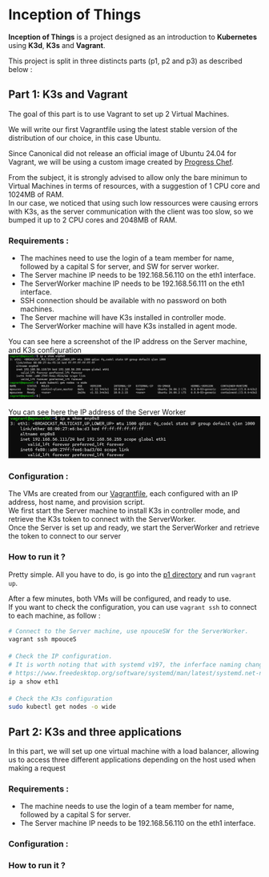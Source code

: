 # Inception of Things

**Inception of Things** is a project designed as an introduction to **Kubernetes** using **K3d**, **K3s** and **Vagrant**.

This project is split in three distincts parts (p1, p2 and p3) as described below :

## Part 1: K3s and Vagrant

The goal of this part is to use Vagrant to set up 2 Virtual Machines.

We will write our first Vagrantfile using the latest stable version of the distribution of our choice, in this case Ubuntu.

Since Canonical did not release an official image of Ubuntu 24.04 for Vagrant, we will be using a custom image created by [Progress Chef](https://portal.cloud.hashicorp.com/vagrant/discover/bento/ubuntu-24.04).

From the subject, it is strongly advised to allow only the bare minimun to Virtual Machines in terms of resources, with a suggestion of 1 CPU core and 1024MB of RAM. <br>
In our case, we noticed that using such low ressources were causing errors with K3s, as the server communication with the client was too slow, so we bumped it up to 2 CPU cores and 2048MB of RAM.

### Requirements :
- The machines need to use the login of a team member for name, followed by a capital S for server, and SW for server worker.
- The Server machine IP needs to be 192.168.56.110 on the eth1 interface.
- The ServerWorker machine IP needs to be 192.168.56.111 on the eth1 interface.
- SSH connection should be available with no password on both machines.
- The Server machine will have K3s installed in controller mode.
- The ServerWorker machine will have K3s installed in agent mode.

You can see here a screenshot of the IP address on the Server machine, and K3s configuration<br>
![Configuration Screenshot showing the IP address and nodes configuration of the Server machine](./images/p1-s-ip+nodes.png)

You can see here the IP address of the Server Worker<br>
![Configuration Screenshot showing the IP address of the ServerWorker machine](./images/p1-sw-ip.png)

### Configuration :

The VMs are created from our [Vagrantfile](./p1/Vagrantfile), each configured with an IP address, host name, and provision script.<br>
We first start the Server machine to install K3s in controller mode, and retrieve the K3s token to connect with the ServerWorker.<br>
Once the Server is set up and ready, we start the ServerWorker and retrieve the token to connect to our server

### How to run it ?

Pretty simple. All you have to do, is go into the [p1 directory](./p1/) and run `vagrant up`.

After a few minutes, both VMs will be configured, and ready to use.<br>
If you want to check the configuration, you can use `vagrant ssh` to connect to each machine, as follow :

```bash
# Connect to the Server machine, use npouceSW for the ServerWorker.
vagrant ssh mpouceS

# Check the IP configuration.
# It is worth noting that with systemd v197, the inferface naming changed
# https://www.freedesktop.org/software/systemd/man/latest/systemd.net-naming-scheme.html
ip a show eth1

# Check the K3s configuration
sudo kubectl get nodes -o wide
```

## Part 2: K3s and three applications

In this part, we will set up one virtual machine with a load balancer, allowing us to access three different applications depending on the host used when making a request

### Requirements :
- The machine needs to use the login of a team member for name, followed by a capital S for server.
- The Server machine IP needs to be 192.168.56.110 on the eth1 interface.
### Configuration :
### How to run it ?
